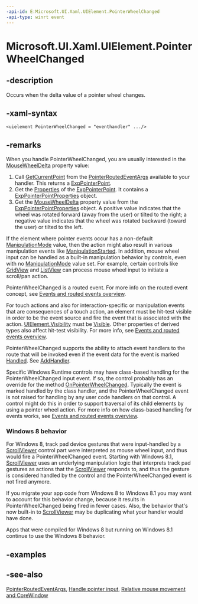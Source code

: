 ```yaml
---
-api-id: E:Microsoft.UI.Xaml.UIElement.PointerWheelChanged
-api-type: winrt event
---
```


<!-- Event syntax
public event Windows.UI.Xaml.Input.PointerEventHandler PointerWheelChanged
-->

# Microsoft.UI.Xaml.UIElement.PointerWheelChanged

## -description

Occurs when the delta value of a pointer wheel changes.

## -xaml-syntax

```xaml
<uielement PointerWheelChanged = "eventhandler" .../>
```

## -remarks

When you handle PointerWheelChanged, you are usually interested in the [MouseWheelDelta](../microsoft.ui.input.experimental/exppointerpointproperties_mousewheeldelta.md) property value:

1. Call [GetCurrentPoint](/uwp/api/windows.ui.xaml.input.pointerroutedeventargs.getcurrentpoint(windows.ui.xaml.uielement)) from the [PointerRoutedEventArgs](../microsoft.ui.xaml.input/pointerroutedeventargs.md) available to your handler. This returns a [ExpPointerPoint](../microsoft.ui.input.experimental/exppointerpoint.md).
1. Get the [Properties](../microsoft.ui.input.experimental/exppointerpoint_properties.md) of the [ExpPointerPoint](../microsoft.ui.input.experimental/exppointerpoint.md). It contains a [ExpPointerPointProperties](../microsoft.ui.input.experimental/exppointerpointproperties.md) object.
1. Get the [MouseWheelDelta](../microsoft.ui.input.experimental/exppointerpointproperties_mousewheeldelta.md) property value from the [ExpPointerPointProperties](../microsoft.ui.input.experimental/exppointerpointproperties.md) object. A positive value indicates that the wheel was rotated forward (away from the user) or tilted to the right; a negative value indicates that the wheel was rotated backward (toward the user) or tilted to the left.

If the element where pointer events occur has a non-default [ManipulationMode](uielement_manipulationmode.md) value, then the action might also result in various manipulation events like [ManipulationStarted](uielement_manipulationstarted.md). In addition, mouse wheel input can be handled as a built-in manipulation behavior by controls, even with no [ManipulationMode](uielement_manipulationmode.md) value set. For example, certain controls like [GridView](../microsoft.ui.xaml.controls/gridview.md) and [ListView](../microsoft.ui.xaml.controls/listview.md) can process mouse wheel input to initiate a scroll/pan action.

PointerWheelChanged is a routed event. For more info on the routed event concept, see [Events and routed events overview](/windows/uwp/xaml-platform/events-and-routed-events-overview).

For touch actions and also for interaction-specific or manipulation events that are consequences of a touch action, an element must be hit-test visible in order to be the event source and fire the event that is associated with the action. [UIElement.Visibility](uielement_visibility.md) must be [Visible](visibility.md). Other properties of derived types also affect hit-test visibility. For more info, see [Events and routed events overview](/windows/uwp/xaml-platform/events-and-routed-events-overview).

PointerWheelChanged supports the ability to attach event handlers to the route that will be invoked even if the event data for the event is marked [Handled](../microsoft.ui.xaml.input/pointerroutedeventargs_handled.md). See [AddHandler](uielement_addhandler_1350394113.md).

Specific Windows Runtime controls may have class-based handling for the PointerWheelChanged input event. If so, the control probably has an override for the method [OnPointerWheelChanged](/uwp/api/windows.ui.xaml.controls.control.onpointerwheelchanged(windows.ui.xaml.input.pointerroutedeventargs)). Typically the event is marked handled by the class handler, and the PointerWheelChanged event is not raised for handling by any user code handlers on that control. A control might do this in order to support traversal of its child elements by using a pointer wheel action. For more info on how class-based handling for events works, see [Events and routed events overview](/windows/uwp/xaml-platform/events-and-routed-events-overview).

### Windows 8 behavior

For Windows 8, track pad device gestures that were input-handled by a [ScrollViewer](../microsoft.ui.xaml.controls/scrollviewer.md) control part were interpreted as mouse wheel input, and thus would fire a PointerWheelChanged event. Starting with Windows 8.1, [ScrollViewer](../microsoft.ui.xaml.controls/scrollviewer.md) uses an underlying manipulation logic that interprets track pad gestures as actions that the [ScrollViewer](../microsoft.ui.xaml.controls/scrollviewer.md) responds to, and thus the gesture is considered handled by the control and the PointerWheelChanged event is not fired anymore.

If you migrate your app code from Windows 8 to Windows 8.1 you may want to account for this behavior change, because it results in PointerWheelChanged being fired in fewer cases. Also, the behavior that's now built-in to [ScrollViewer](../microsoft.ui.xaml.controls/scrollviewer.md) may be duplicating what your handler would have done.

Apps that were compiled for Windows 8 but running on Windows 8.1 continue to use the Windows 8 behavior.

## -examples

## -see-also

[PointerRoutedEventArgs](../microsoft.ui.xaml.input/pointerroutedeventargs.md), [Handle pointer input](/windows/uwp/design/input/handle-pointer-input), [Relative mouse movement and CoreWindow](/en-us/windows/uwp/gaming/relative-mouse-movement)
